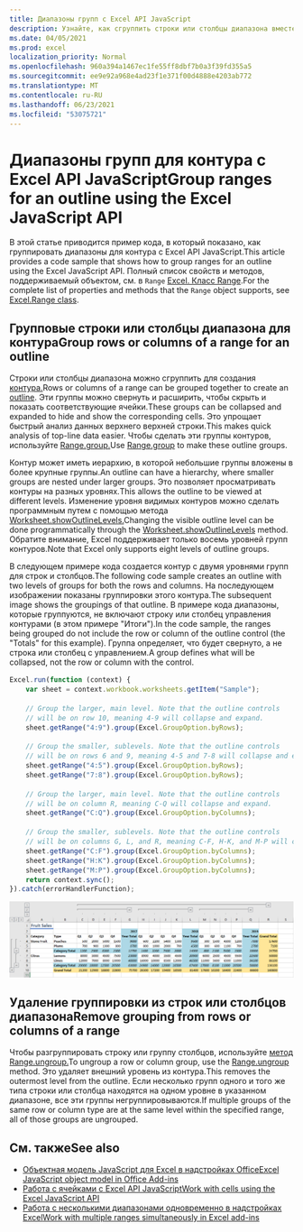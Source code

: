 ```yaml
---
title: Диапазоны групп с Excel API JavaScript
description: Узнайте, как сгруппить строки или столбцы диапазона вместе, чтобы создать контур с Excel API JavaScript.
ms.date: 04/05/2021
ms.prod: excel
localization_priority: Normal
ms.openlocfilehash: 960a394a1467ec1fe55ff8dbf7b0a3f39fd355a5
ms.sourcegitcommit: ee9e92a968e4ad23f1e371f00d4888e4203ab772
ms.translationtype: MT
ms.contentlocale: ru-RU
ms.lasthandoff: 06/23/2021
ms.locfileid: "53075721"
---
```

# <a name="group-ranges-for-an-outline-using-the-excel-javascript-api"></a><span data-ttu-id="94306-103">Диапазоны групп для контура с Excel API JavaScript</span><span class="sxs-lookup"><span data-stu-id="94306-103">Group ranges for an outline using the Excel JavaScript API</span></span>

<span data-ttu-id="94306-104">В этой статье приводится пример кода, в который показано, как группировать диапазоны для контура с Excel API JavaScript.</span><span class="sxs-lookup"><span data-stu-id="94306-104">This article provides a code sample that shows how to group ranges for an outline using the Excel JavaScript API.</span></span> <span data-ttu-id="94306-105">Полный список свойств и методов, поддерживаемый объектом, см. в `Range` [Excel. Класс Range](/javascript/api/excel/excel.range).</span><span class="sxs-lookup"><span data-stu-id="94306-105">For the complete list of properties and methods that the `Range` object supports, see [Excel.Range class](/javascript/api/excel/excel.range).</span></span>

## <a name="group-rows-or-columns-of-a-range-for-an-outline"></a><span data-ttu-id="94306-106">Групповые строки или столбцы диапазона для контура</span><span class="sxs-lookup"><span data-stu-id="94306-106">Group rows or columns of a range for an outline</span></span>

<span data-ttu-id="94306-107">Строки или столбцы диапазона можно сгруппить для создания [контура.](https://support.office.com/article/Outline-group-data-in-a-worksheet-08CE98C4-0063-4D42-8AC7-8278C49E9AFF)</span><span class="sxs-lookup"><span data-stu-id="94306-107">Rows or columns of a range can be grouped together to create an [outline](https://support.office.com/article/Outline-group-data-in-a-worksheet-08CE98C4-0063-4D42-8AC7-8278C49E9AFF).</span></span> <span data-ttu-id="94306-108">Эти группы можно свернуть и расширить, чтобы скрыть и показать соответствующие ячейки.</span><span class="sxs-lookup"><span data-stu-id="94306-108">These groups can be collapsed and expanded to hide and show the corresponding cells.</span></span> <span data-ttu-id="94306-109">Это упрощает быстрый анализ данных верхнего верхней строки.</span><span class="sxs-lookup"><span data-stu-id="94306-109">This makes quick analysis of top-line data easier.</span></span> <span data-ttu-id="94306-110">Чтобы сделать эти группы контуров, используйте [Range.group.](/javascript/api/excel/excel.range#group-groupoption-)</span><span class="sxs-lookup"><span data-stu-id="94306-110">Use [Range.group](/javascript/api/excel/excel.range#group-groupoption-) to make these outline groups.</span></span>

<span data-ttu-id="94306-111">Контур может иметь иерархию, в которой небольшие группы вложены в более крупные группы.</span><span class="sxs-lookup"><span data-stu-id="94306-111">An outline can have a hierarchy, where smaller groups are nested under larger groups.</span></span> <span data-ttu-id="94306-112">Это позволяет просматривать контуры на разных уровнях.</span><span class="sxs-lookup"><span data-stu-id="94306-112">This allows the outline to be viewed at different levels.</span></span> <span data-ttu-id="94306-113">Изменение уровня видимых контуров можно сделать программным путем с помощью метода [Worksheet.showOutlineLevels.](/javascript/api/excel/excel.worksheet#showoutlinelevels-rowlevels--columnlevels-)</span><span class="sxs-lookup"><span data-stu-id="94306-113">Changing the visible outline level can be done programmatically through the [Worksheet.showOutlineLevels](/javascript/api/excel/excel.worksheet#showoutlinelevels-rowlevels--columnlevels-) method.</span></span> <span data-ttu-id="94306-114">Обратите внимание, Excel поддерживает только восемь уровней групп контуров.</span><span class="sxs-lookup"><span data-stu-id="94306-114">Note that Excel only supports eight levels of outline groups.</span></span>

<span data-ttu-id="94306-115">В следующем примере кода создается контур с двумя уровнями групп для строк и столбцов.</span><span class="sxs-lookup"><span data-stu-id="94306-115">The following code sample creates an outline with two levels of groups for both the rows and columns.</span></span> <span data-ttu-id="94306-116">На последующем изображении показаны группировки этого контура.</span><span class="sxs-lookup"><span data-stu-id="94306-116">The subsequent image shows the groupings of that outline.</span></span> <span data-ttu-id="94306-117">В примере кода диапазоны, которые группуются, не включают строку или столбец управления контурами (в этом примере "Итоги").</span><span class="sxs-lookup"><span data-stu-id="94306-117">In the code sample, the ranges being grouped do not include the row or column of the outline control (the "Totals" for this example).</span></span> <span data-ttu-id="94306-118">Группа определяет, что будет свернуто, а не строка или столбец с управлением.</span><span class="sxs-lookup"><span data-stu-id="94306-118">A group defines what will be collapsed, not the row or column with the control.</span></span>

```js
Excel.run(function (context) {
    var sheet = context.workbook.worksheets.getItem("Sample");

    // Group the larger, main level. Note that the outline controls
    // will be on row 10, meaning 4-9 will collapse and expand.
    sheet.getRange("4:9").group(Excel.GroupOption.byRows);

    // Group the smaller, sublevels. Note that the outline controls
    // will be on rows 6 and 9, meaning 4-5 and 7-8 will collapse and expand.
    sheet.getRange("4:5").group(Excel.GroupOption.byRows);
    sheet.getRange("7:8").group(Excel.GroupOption.byRows);

    // Group the larger, main level. Note that the outline controls
    // will be on column R, meaning C-Q will collapse and expand.
    sheet.getRange("C:Q").group(Excel.GroupOption.byColumns);

    // Group the smaller, sublevels. Note that the outline controls
    // will be on columns G, L, and R, meaning C-F, H-K, and M-P will collapse and expand.
    sheet.getRange("C:F").group(Excel.GroupOption.byColumns);
    sheet.getRange("H:K").group(Excel.GroupOption.byColumns);
    sheet.getRange("M:P").group(Excel.GroupOption.byColumns);
    return context.sync();
}).catch(errorHandlerFunction);
```

![Диапазон с двухуровневой двухмерной схемой.](../images/excel-outline.png)

## <a name="remove-grouping-from-rows-or-columns-of-a-range"></a><span data-ttu-id="94306-120">Удаление группировки из строк или столбцов диапазона</span><span class="sxs-lookup"><span data-stu-id="94306-120">Remove grouping from rows or columns of a range</span></span>

<span data-ttu-id="94306-121">Чтобы разгруппировать строку или группу столбцов, используйте [метод Range.ungroup.](/javascript/api/excel/excel.range#ungroup-groupoption-)</span><span class="sxs-lookup"><span data-stu-id="94306-121">To ungroup a row or column group, use the [Range.ungroup](/javascript/api/excel/excel.range#ungroup-groupoption-) method.</span></span> <span data-ttu-id="94306-122">Это удаляет внешний уровень из контура.</span><span class="sxs-lookup"><span data-stu-id="94306-122">This removes the outermost level from the outline.</span></span> <span data-ttu-id="94306-123">Если несколько групп одного и того же типа строки или столбца находятся на одном уровне в указанном диапазоне, все эти группы негруппировываются.</span><span class="sxs-lookup"><span data-stu-id="94306-123">If multiple groups of the same row or column type are at the same level within the specified range, all of those groups are ungrouped.</span></span>

## <a name="see-also"></a><span data-ttu-id="94306-124">См. также</span><span class="sxs-lookup"><span data-stu-id="94306-124">See also</span></span>

- [<span data-ttu-id="94306-125">Объектная модель JavaScript для Excel в надстройках Office</span><span class="sxs-lookup"><span data-stu-id="94306-125">Excel JavaScript object model in Office Add-ins</span></span>](excel-add-ins-core-concepts.md)
- [<span data-ttu-id="94306-126">Работа с ячейками с Excel API JavaScript</span><span class="sxs-lookup"><span data-stu-id="94306-126">Work with cells using the Excel JavaScript API</span></span>](excel-add-ins-cells.md)
- [<span data-ttu-id="94306-127">Работа с несколькими диапазонами одновременно в надстройках Excel</span><span class="sxs-lookup"><span data-stu-id="94306-127">Work with multiple ranges simultaneously in Excel add-ins</span></span>](excel-add-ins-multiple-ranges.md)
